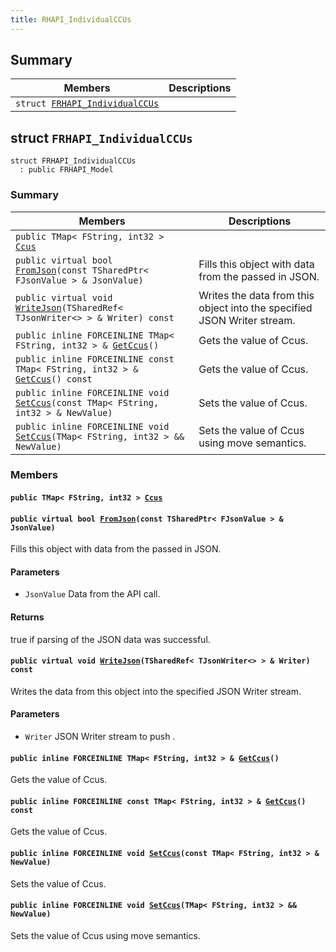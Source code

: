 ```yaml
---
title: RHAPI_IndividualCCUs
---
```


## Summary

 Members                        | Descriptions                                
--------------------------------|---------------------------------------------
`struct `[`FRHAPI_IndividualCCUs`](#structFRHAPI__IndividualCCUs) | 

## struct `FRHAPI_IndividualCCUs` <a id="structFRHAPI__IndividualCCUs"></a>

```
struct FRHAPI_IndividualCCUs
  : public FRHAPI_Model
```

### Summary

 Members                        | Descriptions                                
--------------------------------|---------------------------------------------
`public TMap< FString, int32 > `[`Ccus`](#structFRHAPI__IndividualCCUs_1a28e464031d6b3ce97cc0c1f221c723ae) | 
`public virtual bool `[`FromJson`](#structFRHAPI__IndividualCCUs_1a7e550dc55ac3088fe15b7673cffb00c9)`(const TSharedPtr< FJsonValue > & JsonValue)` | Fills this object with data from the passed in JSON.
`public virtual void `[`WriteJson`](#structFRHAPI__IndividualCCUs_1a7a112ae0a03235982b0cfa822cbf2470)`(TSharedRef< TJsonWriter<> > & Writer) const` | Writes the data from this object into the specified JSON Writer stream.
`public inline FORCEINLINE TMap< FString, int32 > & `[`GetCcus`](#structFRHAPI__IndividualCCUs_1a6c2c669cb75363e746ac61395e70a8e3)`()` | Gets the value of Ccus.
`public inline FORCEINLINE const TMap< FString, int32 > & `[`GetCcus`](#structFRHAPI__IndividualCCUs_1a6ac0d6529c84af8fcec42286b611be6c)`() const` | Gets the value of Ccus.
`public inline FORCEINLINE void `[`SetCcus`](#structFRHAPI__IndividualCCUs_1a8d19b3418b4d2a55b9e8a4a5b88b2f3f)`(const TMap< FString, int32 > & NewValue)` | Sets the value of Ccus.
`public inline FORCEINLINE void `[`SetCcus`](#structFRHAPI__IndividualCCUs_1a9cb551b0b164d45a8be363067110d4d6)`(TMap< FString, int32 > && NewValue)` | Sets the value of Ccus using move semantics.

### Members

#### `public TMap< FString, int32 > `[`Ccus`](#structFRHAPI__IndividualCCUs_1a28e464031d6b3ce97cc0c1f221c723ae) <a id="structFRHAPI__IndividualCCUs_1a28e464031d6b3ce97cc0c1f221c723ae"></a>

#### `public virtual bool `[`FromJson`](#structFRHAPI__IndividualCCUs_1a7e550dc55ac3088fe15b7673cffb00c9)`(const TSharedPtr< FJsonValue > & JsonValue)` <a id="structFRHAPI__IndividualCCUs_1a7e550dc55ac3088fe15b7673cffb00c9"></a>

Fills this object with data from the passed in JSON.

#### Parameters
* `JsonValue` Data from the API call.

#### Returns
true if parsing of the JSON data was successful.

#### `public virtual void `[`WriteJson`](#structFRHAPI__IndividualCCUs_1a7a112ae0a03235982b0cfa822cbf2470)`(TSharedRef< TJsonWriter<> > & Writer) const` <a id="structFRHAPI__IndividualCCUs_1a7a112ae0a03235982b0cfa822cbf2470"></a>

Writes the data from this object into the specified JSON Writer stream.

#### Parameters
* `Writer` JSON Writer stream to push .

#### `public inline FORCEINLINE TMap< FString, int32 > & `[`GetCcus`](#structFRHAPI__IndividualCCUs_1a6c2c669cb75363e746ac61395e70a8e3)`()` <a id="structFRHAPI__IndividualCCUs_1a6c2c669cb75363e746ac61395e70a8e3"></a>

Gets the value of Ccus.

#### `public inline FORCEINLINE const TMap< FString, int32 > & `[`GetCcus`](#structFRHAPI__IndividualCCUs_1a6ac0d6529c84af8fcec42286b611be6c)`() const` <a id="structFRHAPI__IndividualCCUs_1a6ac0d6529c84af8fcec42286b611be6c"></a>

Gets the value of Ccus.

#### `public inline FORCEINLINE void `[`SetCcus`](#structFRHAPI__IndividualCCUs_1a8d19b3418b4d2a55b9e8a4a5b88b2f3f)`(const TMap< FString, int32 > & NewValue)` <a id="structFRHAPI__IndividualCCUs_1a8d19b3418b4d2a55b9e8a4a5b88b2f3f"></a>

Sets the value of Ccus.

#### `public inline FORCEINLINE void `[`SetCcus`](#structFRHAPI__IndividualCCUs_1a9cb551b0b164d45a8be363067110d4d6)`(TMap< FString, int32 > && NewValue)` <a id="structFRHAPI__IndividualCCUs_1a9cb551b0b164d45a8be363067110d4d6"></a>

Sets the value of Ccus using move semantics.

